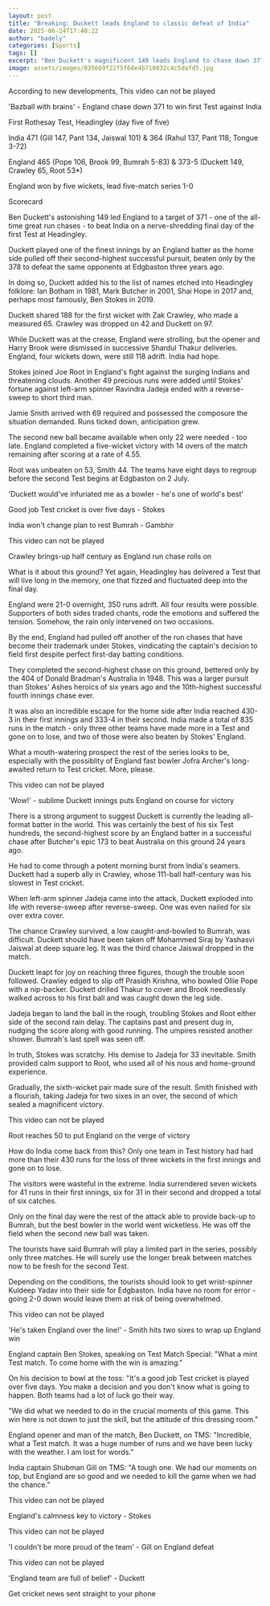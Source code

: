 ```yaml
---
layout: post
title: "Breaking: Duckett leads England to classic defeat of India"
date: 2025-06-24T17:40:22
author: "badely"
categories: [Sports]
tags: []
excerpt: "Ben Duckett's magnificent 149 leads England to chase down 371 and beat India by five wickets in a thrilling final day of the first Test at Headingley."
image: assets/images/035669f22f5f68e4b710032c4c5dafd5.jpg
---
```


According to new developments, This video can not be played

'Bazball with brains' - England chase down 371 to win first Test against India

First Rothesay Test, Headingley (day five of five)

India 471 (Gill 147, Pant 134, Jaiswal 101) & 364 (Rahul 137, Pant 118; Tongue 3-72)

England 465 (Pope 106, Brook 99, Bumrah 5-83) & 373-5 (Duckett 149, Crawley 65, Root 53*)

England won by five wickets, lead five-match series 1-0

Scorecard

Ben Duckett's astonishing 149 led England to a target of 371 - one of the all-time great run chases - to beat India on a nerve-shredding final day of the first Test at Headingley.

Duckett played one of the finest innings by an England batter as the home side pulled off their second-highest successful pursuit, beaten only by the 378 to defeat the same opponents at Edgbaston three years ago.

In doing so, Duckett added his to the list of names etched into Headingley folklore: Ian Botham in 1981, Mark Butcher in 2001, Shai Hope in 2017 and, perhaps most famously, Ben Stokes in 2019.

Duckett shared 188 for the first wicket with Zak Crawley, who made a measured 65. Crawley was dropped on 42 and Duckett on 97.

While Duckett was at the crease, England were strolling, but the opener and Harry Brook were dismissed in successive Shardul Thakur deliveries. England, four wickets down, were still 118 adrift. India had hope.

Stokes joined Joe Root in England's fight against the surging Indians and threatening clouds. Another 49 precious runs were added until Stokes' fortune against left-arm spinner Ravindra Jadeja ended with a reverse-sweep to short third man.

Jamie Smith arrived with 69 required and possessed the composure the situation demanded. Runs ticked down, anticipation grew.

The second new ball became available when only 22 were needed - too late. England completed a five-wicket victory with 14 overs of the match remaining after scoring at a rate of 4.55.

Root was unbeaten on 53, Smith 44. The teams have eight days to regroup before the second Test begins at Edgbaston on 2 July.

'Duckett would've infuriated me as a bowler - he's one of world's best'

Good job Test cricket is over five days - Stokes

India won't change plan to rest Bumrah - Gambhir

This video can not be played

Crawley brings-up half century as England run chase rolls on

What is it about this ground? Yet again, Headingley has delivered a Test that will live long in the memory, one that fizzed and fluctuated deep into the final day.

England were 21-0 overnight, 350 runs adrift. All four results were possible. Supporters of both sides traded chants, rode the emotions and suffered the tension. Somehow, the rain only intervened on two occasions.

By the end, England had pulled off another of the run chases that have become their trademark under Stokes, vindicating the captain's decision to field first despite perfect first-day batting conditions.

They completed the second-highest chase on this ground, bettered only by the 404 of Donald Bradman's Australia in 1948. This was a larger pursuit than Stokes' Ashes heroics of six years ago and the 10th-highest successful fourth innings chase ever.

It was also an incredible escape for the home side after India reached 430-3 in their first innings and 333-4 in their second. India made a total of 835 runs in the match - only three other teams have made more in a Test and gone on to lose, and two of those were also beaten by Stokes' England.

What a mouth-watering prospect the rest of the series looks to be, especially with the possiblity of England fast bowler Jofra Archer's long-awaited return to Test cricket. More, please.

This video can not be played

'Wow!' - sublime Duckett innings puts England on course for victory

There is a strong argument to suggest Duckett is currently the leading all-format batter in the world. This was certainly the best of his six Test hundreds, the second-highest score by an England batter in a successful chase after Butcher's epic 173 to beat Australia on this ground 24 years ago.

He had to come through a potent morning burst from India's seamers. Duckett had a superb ally in Crawley, whose 111-ball half-century was his slowest in Test cricket.

When left-arm spinner Jadeja came into the attack, Duckett exploded into life with reverse-sweep after reverse-sweep. One was even nailed for six over extra cover.

The chance Crawley survived, a low caught-and-bowled to Bumrah, was difficult. Duckett should have been taken off Mohammed Siraj by Yashasvi Jaiswal at deep square leg. It was the third chance Jaiswal dropped in the match.

Duckett leapt for joy on reaching three figures, though the trouble soon followed. Crawley edged to slip off Prasidh Krishna, who bowled Ollie Pope with a nip-backer. Duckett drilled Thakur to cover and Brook needlessly walked across to his first ball and was caught down the leg side.

Jadeja began to land the ball in the rough, troubling Stokes and Root either side of the second rain delay. The captains past and present dug in, nudging the score along with good running. The umpires resisted another shower. Bumrah's last spell was seen off.

In truth, Stokes was scratchy. His demise to Jadeja for 33 inevitable. Smith provided calm support to Root, who used all of his nous and home-ground experience.

Gradually, the sixth-wicket pair made sure of the result. Smith finished with a flourish, taking Jadeja for two sixes in an over, the second of which sealed a magnificent victory.

This video can not be played

Root reaches 50 to put England on the verge of victory

How do India come back from this? Only one team in Test history had had more than their 430 runs for the loss of three wickets in the first innings and gone on to lose.

The visitors were wasteful in the extreme. India surrendered seven wickets for 41 runs in their first innings, six for 31 in their second and dropped a total of six catches.

Only on the final day were the rest of the attack able to provide back-up to Bumrah, but the best bowler in the world went wicketless. He was off the field when the second new ball was taken.

The tourists have said Bumrah will play a limited part in the series, possibly only three matches. He will surely use the longer break between matches now to be fresh for the second Test.

Depending on the conditions, the tourists should look to get wrist-spinner Kuldeep Yadav into their side for Edgbaston. India have no room for error - going 2-0 down would leave them at risk of being overwhelmed.

This video can not be played

'He's taken England over the line!' - Smith hits two sixes to wrap up England win

England captain Ben Stokes, speaking on Test Match Special: "What a mint Test match. To come home with the win is amazing."

On his decision to bowl at the toss: "It's a good job Test cricket is played over five days. You make a decision and you don't know what is going to happen. Both teams had a lot of luck go their way.

"We did what we needed to do in the crucial moments of this game. This win here is not down to just the skill, but the attitude of this dressing room."

England opener and man of the match, Ben Duckett, on TMS: "Incredible, what a Test match. It was a huge number of runs and we have been lucky with the weather. I am lost for words."

India captain Shubman Gill on TMS: "A tough one. We had our moments on top, but England are so good and we needed to kill the game when we had the chance."

This video can not be played

England's calmness key to victory - Stokes

This video can not be played

'I couldn't be more proud of the team' - Gill on England defeat

This video can not be played

'England team are full of belief' - Duckett

Get cricket news sent straight to your phone

